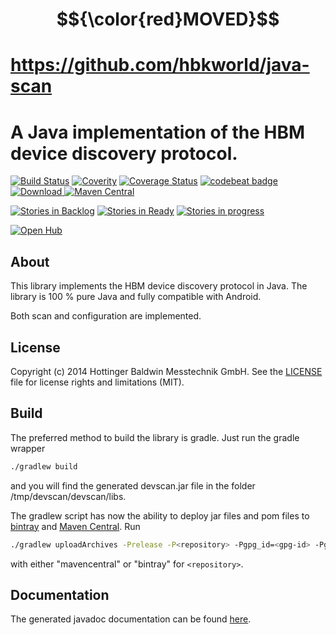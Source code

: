 # $${\color{red}MOVED}$$
# https://github.com/hbkworld/java-scan

# A Java implementation of the HBM device discovery protocol.

[![Build Status](https://travis-ci.org/HBM/java-scan.svg?branch=master)](https://travis-ci.org/HBM/java-scan)
[![Coverity](https://scan.coverity.com/projects/5097/badge.svg)](https://scan.coverity.com/projects/5097)
[![Coverage Status](https://coveralls.io/repos/github/HBM/java-scan/badge.svg?branch=master)](https://coveralls.io/github/HBM/java-scan?branch=master)
[![codebeat badge](https://codebeat.co/badges/ed7f8cda-76cb-401a-bdd9-66189420753f)](https://codebeat.co/projects/github-com-gatzka-java-scan-master)
[![Download](https://api.bintray.com/packages/hbm/java/devscan/images/download.svg) ](https://bintray.com/hbm/java/devscan/_latestVersion)
[![Maven Central](https://maven-badges.herokuapp.com/maven-central/com.hbm/devscan/badge.svg)](https://maven-badges.herokuapp.com/maven-central/com.hbm/devscan)

[![Stories in Backlog](https://badge.waffle.io/HBM/java-scan.png?label=backlog&title=Backlog)](https://waffle.io/HBM/java-scan)
[![Stories in Ready](https://badge.waffle.io/HBM/java-scan.png?label=ready&title=Ready)](https://waffle.io/HBM/java-scan)
[![Stories in progress](https://badge.waffle.io/HBM/java-scan.png?label=in%20progress&title=In%20Progress)](https://waffle.io/HBM/java-scan)

[![Open Hub](https://img.shields.io/badge/Open-Hub-0185CA.svg)](https://www.openhub.net/p/java-scan)

## About
This library implements the HBM device discovery protocol in  Java. The
library is 100 % pure Java and fully compatible with Android.

Both scan and configuration are implemented.

## License

Copyright (c) 2014 Hottinger Baldwin Messtechnik GmbH. See the
[LICENSE](LICENSE) file for license rights and limitations (MIT).

## Build

The preferred method to build the library is gradle. Just run the gradle wrapper
```bash
./gradlew build
```
and you will find the generated devscan.jar file in the folder
/tmp/devscan/devscan/libs.

The gradlew script has now the ability to deploy jar files and 
pom files to [bintray](https://bintray.com/) and
[Maven Central](http://search.maven.org/). Run
```bash
./gradlew uploadArchives -Prelease -P<repository> -Pgpg_id=<gpg-id> -Pgpg_secring=<path/to/secring.gpg> -Pgpg_passphrase=<gpg-passphrase> -PrepositoryUsername=<name> -PrepositoryPassword=<passwd
```
with either "mavencentral" or "bintray" for `<repository>`.

## Documentation

The generated javadoc documentation can be found
[here](http://hbm.github.io/java-scan/javadoc/).
